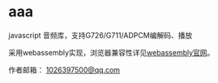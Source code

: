 aaa
=====

javascript 音频库，支持G726/G711/ADPCM编解码、播放

采用webassembly实现，浏览器兼容性详见[webassembly官网](https://webassembly.org)。

作者邮箱：
1026397500@qq.com
